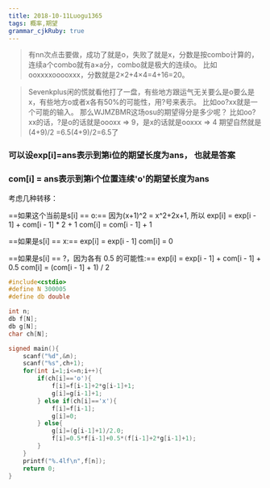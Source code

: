 ```yaml
---
title: 2018-10-11Luogu1365
tags: 概率,期望
grammar_cjkRuby: true
---
```


>有nn次点击要做，成功了就是o，失败了就是x，分数是按combo计算的，连续a个combo就有a×a分，combo就是极大的连续o。
比如ooxxxxooooxxx，分数就是2×2+4×4=4+16=20。

>Sevenkplus闲的慌就看他打了一盘，有些地方跟运气无关要么是o要么是x，有些地方o或者x各有50%的可能性，用?号来表示。
>比如oo?xx就是一个可能的输入。 那么WJMZBMR这场osu的期望得分是多少呢？
>比如oo?xx的话，?是o的话就是oooxx => 9，是x的话就是ooxxx => 4
>期望自然就是(4+9)/2 =6.5(4+9)/2=6.5了

### **可以设exp[i]=ans表示到第i位的期望长度为ans， 也就是答案**

### **com[i] = ans表示到第i个位置连续'o'的期望长度为ans**

考虑几种转移：

==如果这个当前是s[i] == o:==
因为(x+1)^2 = x^2+2x+1, 所以
exp[i] = exp[i - 1] + com[i - 1] * 2 + 1
com[i] = com[i - 1] + 1

==如果是s[i] == x:==
exp[i] = exp[i - 1]
com[i] = 0

==如果是s[i] == ?，因为各有 0.5 的可能性:==
exp[i] = exp[i - 1] + com[i - 1] + 0.5
com[i] = (com[i - 1] + 1) / 2

~~~cpp
#include<cstdio>
#define N 300005
#define db double

int n;
db f[N];
db g[N];
char ch[N];

signed main(){
    scanf("%d",&n);
    scanf("%s",ch+1);
    for(int i=1;i<=n;i++){
        if(ch[i]=='o'){
            f[i]=f[i-1]+2*g[i-1]+1;
            g[i]=g[i-1]+1;
        } else if(ch[i]=='x'){
            f[i]=f[i-1];
            g[i]=0;
        } else{
            g[i]=(g[i-1]+1)/2.0;
            f[i]=0.5*f[i-1]+0.5*(f[i-1]+2*g[i-1]+1);
        }
    }
    printf("%.4lf\n",f[n]);
    return 0;
}
~~~